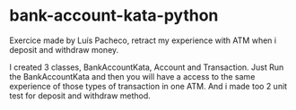 # bank-account-kata-python

Exercice made by Luís Pacheco, retract my experience with ATM when i deposit and withdraw money.

I created 3 classes, BankAccountKata, Account and Transaction. Just Run the BankAccountKata and then you will have a access to the same experience of those types of transaction in one ATM. And i made too 2 unit test for deposit and withdraw method.
